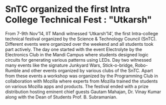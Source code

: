 SnTC organized the first Intra College Technical Fest : "Utkarsh"
================================================================

From 7-9th Nov’14, IIT Mandi witnessed ‘Utkarsh’14’, the first Intra-college technical festival organized by the Science & Technology Council (SnTC). Different events were organized over the weekend and all students took part actively. The day one started with the event Electrolyte by the Electronics Club in the Mandi Campus where students designed logic circuits for generating various patterns using LEDs.
 Day two witnessed many events like the signature Junkyard Wars, Stick-o-bridge, Robo-Rumble and other events organized by various clubs of the SnTC. Apart from these events a workshop was organized by the Programming Club in collaboration with Mozilla where experts from Mozilla trained the students on various Mozilla apps and products. The festival ended with a prize distribution hosting eminent chief guests Gautam Mahajan, Dr. Vinay Kumar along with the Dean of Students Prof. B. Subramanian.